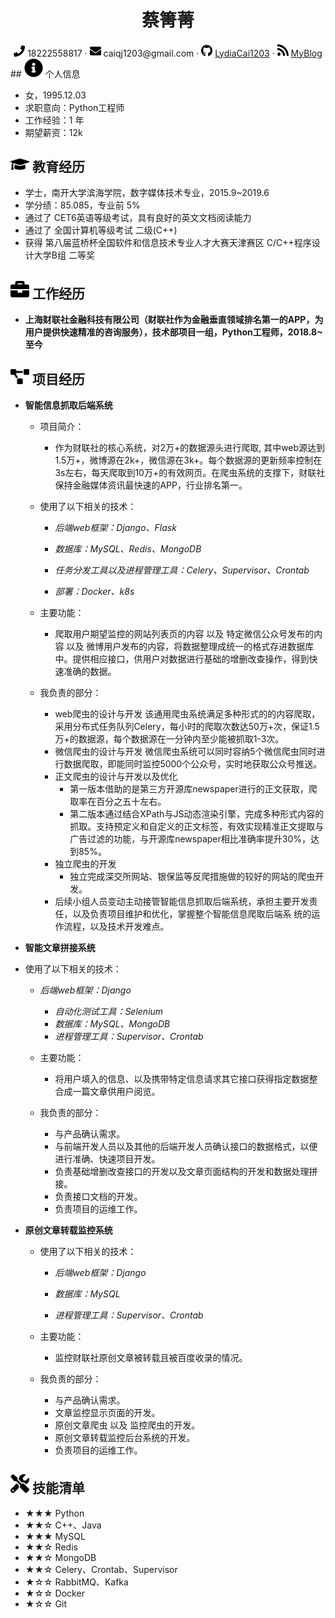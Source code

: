  <center>
     <h1>蔡箐菁</h1>
     <!-- <img src="assets/photo.jpg" width="120px"> -->
     <div>
         <span>
             <img src="assets/phone-solid.svg" width="18px">
             18222558817
         </span>
         ·
         <span>
             <img src="assets/envelope-solid.svg" width="18px">
             caiqj1203@gmail.com
         </span>
         ·
         <span>
             <img src="assets/github-brands.svg" width="18px">
             <a href="https://github.com/LydiaCai1203">LydiaCai1203</a>
         </span>
         ·
         <span>
             <img src="assets/rss-solid.svg" width="18px">
             <a href="https://lydiacai1203.github.io/">MyBlog</a>
         </span>
     </div>
 </center>
 ## <img src="assets/info-circle-solid.svg" width="30px"> 个人信息 

 - 女，1995.12.03
 - 求职意向：Python工程师
 - 工作经验：1 年
 - 期望薪资：12k

## <img src="assets/graduation-cap-solid.svg" width="30px"> 教育经历

- 学士，南开大学滨海学院，数字媒体技术专业，2015.9~2019.6
- 学分绩：85.085，专业前 5%
- 通过了 CET6英语等级考试，具有良好的英文文档阅读能力
- 通过了 全国计算机等级考试 二级(C++)
- 获得 第八届蓝桥杯全国软件和信息技术专业人才大赛天津赛区 C/C++程序设计大学B组 二等奖


## <img src="assets/briefcase-solid.svg" width="30px"> 工作经历

- **上海财联社金融科技有限公司（财联社作为金融垂直领域排名第一的APP，为用户提供快速精准的咨询服务），技术部项目一组，Python工程师，2018.8~至今**

## <img src="assets/project-diagram-solid.svg" width="30px"> 项目经历

- **智能信息抓取后端系统**
  - 项目简介：
    - 作为财联社的核心系统，对2万+的数据源头进行爬取, 其中web源达到1.5万+，微博源在2k+，微信源在3k+。每个数据源的更新频率控制在3s左右，每天爬取到10万+的有效网页。在爬虫系统的支撑下，财联社保持金融媒体资讯最快速的APP，行业排名第一。
  - 使用了以下相关的技术：

    - *后端web框架：Django、Flask*

    - *数据库：MySQL、Redis、MongoDB*

    - *任务分发工具以及进程管理工具：Celery、Supervisor、Crontab*
    
    - *部署：Docker、k8s*
  - 主要功能：
    - 爬取用户期望监控的网站列表页的内容 以及 特定微信公众号发布的内容 以及 微博用户发布的内容，将数据整理成统一的格式存进数据库中。提供相应接口，供用户对数据进行基础的增删改查操作，得到快速准确的数据。
  
  - 我负责的部分：
    - web爬虫的设计与开发
      该通用爬虫系统满足多种形式的的内容爬取，采用分布式任务队列Celery，每小时的爬取次数达50万+次，保证1.5万+的数据源，每个数据源在一分钟内至少能被抓取1-3次。
    - 微信爬虫的设计与开发
      微信爬虫系统可以同时容纳5个微信爬虫同时进行数据爬取，即能同时监控5000个公众号，实时地获取公众号推送。
    - 正文爬虫的设计与开发以及优化
      - 第一版本借助的是第三方开源库newspaper进行的正文获取，爬取率在百分之五十左右。
      - 第二版本通过结合XPath与JS动态渲染引擎，完成多种形式内容的抓取。支持预定义和自定义的正文标签，有效实现精准正文提取与广告过滤的功能，与开源库newspaper相比准确率提升30%，达到85%。
    - 独立爬虫的开发
      - 独立完成深交所网站、银保监等反爬措施做的较好的网站的爬虫开发。
    - 后续小组人员变动主动接管智能信息抓取后端系统，承担主要开发责任，以及负责项目维护和优化，掌握整个智能信息爬取后端系   统的运作流程，以及技术开发难点。
  
- **智能文章拼接系统**
- 使用了以下相关的技术：
  
  - *后端web框架：Django*
    - *自动化测试工具：Selenium*
    - *数据库：MySQL、MongoDB*
    - *进程管理工具：Supervisor、Crontab*
    
  - 主要功能：
    - 将用户填入的信息、以及携带特定信息请求其它接口获得指定数据整合成一篇文章供用户阅览。
  
  - 我负责的部分：
    - 与产品确认需求。
    - 与前端开发人员以及其他的后端开发人员确认接口的数据格式，以便进行准确、快速项目开发。
    - 负责基础增删改查接口的开发以及文章页面结构的开发和数据处理拼接。
    - 负责接口文档的开发。
    - 负责项目的运维工作。
  
- **原创文章转载监控系统**

    - 使用了以下相关的技术：

      - *后端web框架：Django*

      - *数据库：MySQL*

      - *进程管理工具：Supervisor、Crontab*
    
  - 主要功能：
    - 监控财联社原创文章被转载且被百度收录的情况。
  
  - 我负责的部分：
    - 与产品确认需求。
    - 文章监控显示页面的开发。
    - 原创文章爬虫 以及 监控爬虫的开发。
    - 原创文章转载监控后台系统的开发。
    - 负责项目的运维工作。


## <img src="assets/tools-solid.svg" width="30px"> 技能清单

- ★★★ Python
- ★★☆ C++、Java
- ★★★ MySQL
- ★★☆ Redis
- ★★☆ MongoDB
- ★★☆ Celery、Crontab、Supervisor
- ★☆☆ RabbitMQ、Kafka
- ★☆☆ Docker
- ★☆☆ Git
